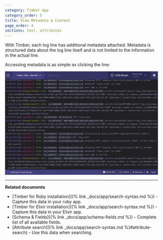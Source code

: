 ```yaml
---
category: Timber App
category_order: 5
title: View Metadata & Context
page_order: 4
sections: text, attributes
---
```


With Timber, each log line has additional metadata attached. Metadata is structured data about
the log line itself and is not limited to the information in the actual line.

Accessing metadata is as simple as clicking the line:

![Viewing context](/assets/img/docs/viewing-context.gif)

---

**Related documents**

* [Timber for Ruby installation]({% link _docs/app/search-syntax.md %}) - Capture this data in your ruby app.
* [Timber for Elixir installation]({% link _docs/app/search-syntax.md %}) - Capture this data in your Elixir app.
* [Schema & Fields]({% link _docs/app/schema-fields.md %}) - Complete list of all available fields.
* [Attribute search]({% link _docs/app/search-syntax.md %}#attribute-search) - Use this data when searching.

